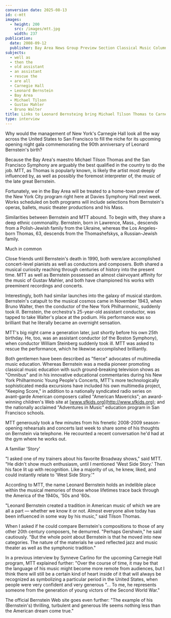 ```yaml
---
conversion date: 2025-08-13
id: c-mtt
images:
  - height: 200
    src: /images/mtt.jpg
    width: 237
publication:
  date: 2008-09-12
  publisher: Bay Area News Group Preview Section Classical Music Column
subjects:
  - well as
  - then the
  - old assistant
  - an assistant
  - rescue the
  - are all
  - Carnegie Hall
  - Leonard Bernstein
  - Bay Area
  - Michael Tilson
  - Gustav Mahler
  - Bruno Walter
title: Links to Leonard Bernsteing bring Michael Tilson Thomas to Carnegie Hall
type: interview
---
```


Why would the management of New York's Carnegie Hall look all the way across the United States to San Francisco to fill the niche for its upcoming opening night gala commemorating the 90th anniversary of Leonard Bernstein's birth?

Because the Bay Area's maestro Michael Tilson Thomas and the San Francisco Symphony are arguably the best qualified in the country to do the job. MTT, as Thomas is popularly known, is likely the artist most deeply influenced by, as well as possibly the foremost interpreter of, the music of the late great Bernstein.

Fortunately, we in the Bay Area will be treated to a home-town preview of the New York City program right here at Davies Symphony Hall next week. Works scheduled on both programs will include selections from Bernstein's operas, ballets, music theater productions and his Mass.

Similarities between Bernstein and MTT abound. To begin with, they share a deep ethnic commonality. Bernstein, born in Lawrence, Mass., descends from a Polish-Jewish family from the Ukraine, whereas the Los Angeles-born Thomas, 63, descends from the Thomashefskys, a Russian-Jewish family.

Much in common

Close friends until Bernstein's death in 1990, both were/are accomplished concert-level pianists as well as conductors and composers. Both shared a musical curiosity reaching through centuries of history into the present time. MTT as well as Bernstein possessed an almost clairvoyant affinity for the music of Gustav Mahler, and both have championed his works with preeminent recordings and concerts.

Interestingly, both had similar launches into the galaxy of musical stardom. Bernstein's catapult to the musical cosmos came in November 1943, when Bruno Walter, then the conductor of the New York Philharmonic, suddenly took ill. Bernstein, the orchestra's 25-year-old assistant conductor, was tapped to take Walter's place at the podium. His performance was so brilliant that he literally became an overnight sensation.

MTT's big night came a generation later, just shortly before his own 25th birthday. He, too, was an assistant conductor (of the Boston Symphony), when conductor William Steinberg suddenly took ill. MTT was asked to rescue the performance, which he likewise accomplished brilliantly.

Both gentlemen have been described as "fierce" advocates of multimedia music education. Whereas Bernstein was a media pioneer promoting classical music education with such ground-breaking television shows as "Omnibus" and in his innovative educational commentaries during his New York Philharmonic Young People's Concerts, MTT's more technologically sophisticated media excursions have included his own multimedia project, "Keeping Score," in addition to a nationally syndicated radio series on avant-garde American composers called "American Mavericks"; an award-winning children's Web site at [www.sfkids.org](http://www.sfkids.org); and the nationally acclaimed "Adventures in Music" education program in San Francisco schools.

MTT generously took a few minutes from his frenetic 2008-2009 season-opening rehearsals and concerts last week to share some of his thoughts on Bernstein via telephone. He recounted a recent conversation he'd had at the gym where he works out.

A familiar 'Story'

"I asked one of my trainers about his favorite Broadway shows," said MTT. "He didn't show much enthusiasm, until I mentioned 'West Side Story.' Then his face lit up with recognition. Like a majority of us, he knew, liked, and could instantly relate to 'West Side Story.'"

According to MTT, the name Leonard Bernstein holds an indelible place within the musical memories of those whose lifetimes trace back through the America of the 1940s, '50s and '60s.

"Leonard Bernstein created a tradition in American music of which we are all a part — whether we know it or not. Almost everyone alive today has been influenced in some way by his music," said Tilson Thomas.

When I asked if he could compare Bernstein's compositions to those of any other 20th century composers, he demurred. "Perhaps Gershwin," he said cautiously. "But the whole point about Bernstein is that he moved into new categories. The nature of the materials he used reflected jazz and music theater as well as the symphonic tradition."

In a previous interview by Synneve Carlino for the upcoming Carnegie Hall program, MTT explained further: "Over the course of time, it may be that the language of his music might become more remote from audiences, but I think there will still be a certain kind of heart inside of it that will always be recognized as symbolizing a particular period in the United States, when people were very confident and very generous "... To me, he represents someone from the generation of young victors of the Second World War."

The official Bernstein Web site goes even further: "The example of his (Bernstein's) thrilling, turbulent and generous life seems nothing less than the American dream come true."
